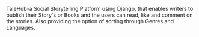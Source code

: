 TaleHub-a Social Storytelling Platform using Django, that enables writers to publish their Story's or Books and the users can read, like and comment on the stories.
Also providing the option of sorting through Genres and Languages.
